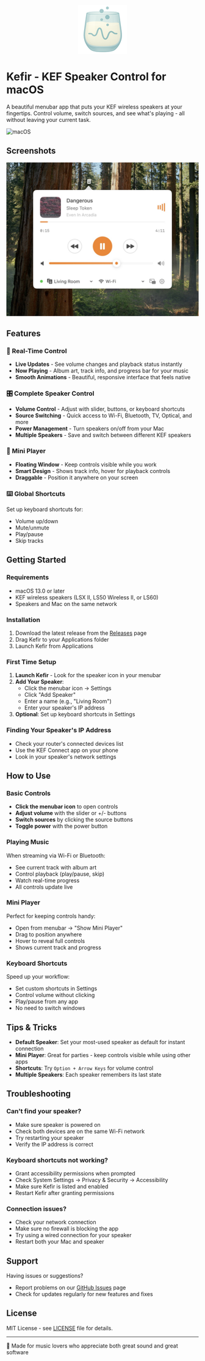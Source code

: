 <div align="center">
  <img src="Kefir/Assets.xcassets/AppIcon.appiconset/icon_256.png" alt="Kefir Logo" width="128" height="128">
</div>

# Kefir - KEF Speaker Control for macOS

A beautiful menubar app that puts your KEF wireless speakers at your fingertips. Control volume, switch sources, and see what's playing - all without leaving your current task.

![macOS](https://img.shields.io/badge/macOS-13.0%2B-blue)

## Screenshots

![Kefir Screenshot](Resources/promo.jpeg)

## Features

### 🎵 Real-Time Control
- **Live Updates** - See volume changes and playback status instantly
- **Now Playing** - Album art, track info, and progress bar for your music
- **Smooth Animations** - Beautiful, responsive interface that feels native

### 🎛️ Complete Speaker Control
- **Volume Control** - Adjust with slider, buttons, or keyboard shortcuts
- **Source Switching** - Quick access to Wi-Fi, Bluetooth, TV, Optical, and more
- **Power Management** - Turn speakers on/off from your Mac
- **Multiple Speakers** - Save and switch between different KEF speakers

### 🎪 Mini Player
- **Floating Window** - Keep controls visible while you work
- **Smart Design** - Shows track info, hover for playback controls
- **Draggable** - Position it anywhere on your screen

### ⌨️ Global Shortcuts
Set up keyboard shortcuts for:
- Volume up/down
- Mute/unmute
- Play/pause
- Skip tracks

## Getting Started

### Requirements
- macOS 13.0 or later
- KEF wireless speakers (LSX II, LS50 Wireless II, or LS60)
- Speakers and Mac on the same network

### Installation

1. Download the latest release from the [Releases](https://github.com/melonamin/Kefir/releases) page
2. Drag Kefir to your Applications folder
3. Launch Kefir from Applications

### First Time Setup

1. **Launch Kefir** - Look for the speaker icon in your menubar
2. **Add Your Speaker**:
   - Click the menubar icon → Settings
   - Click "Add Speaker"
   - Enter a name (e.g., "Living Room")
   - Enter your speaker's IP address
3. **Optional**: Set up keyboard shortcuts in Settings

### Finding Your Speaker's IP Address

- Check your router's connected devices list
- Use the KEF Connect app on your phone
- Look in your speaker's network settings

## How to Use

### Basic Controls
- **Click the menubar icon** to open controls
- **Adjust volume** with the slider or +/- buttons
- **Switch sources** by clicking the source buttons
- **Toggle power** with the power button

### Playing Music
When streaming via Wi-Fi or Bluetooth:
- See current track with album art
- Control playback (play/pause, skip)
- Watch real-time progress
- All controls update live

### Mini Player
Perfect for keeping controls handy:
- Open from menubar → "Show Mini Player"
- Drag to position anywhere
- Hover to reveal full controls
- Shows current track and progress

### Keyboard Shortcuts
Speed up your workflow:
- Set custom shortcuts in Settings
- Control volume without clicking
- Play/pause from any app
- No need to switch windows

## Tips & Tricks

- **Default Speaker**: Set your most-used speaker as default for instant connection
- **Mini Player**: Great for parties - keep controls visible while using other apps
- **Shortcuts**: Try `Option + Arrow Keys` for volume control
- **Multiple Speakers**: Each speaker remembers its last state

## Troubleshooting

### Can't find your speaker?
- Make sure speaker is powered on
- Check both devices are on the same Wi-Fi network
- Try restarting your speaker
- Verify the IP address is correct

### Keyboard shortcuts not working?
- Grant accessibility permissions when prompted
- Check System Settings → Privacy & Security → Accessibility
- Make sure Kefir is listed and enabled
- Restart Kefir after granting permissions

### Connection issues?
- Check your network connection
- Make sure no firewall is blocking the app
- Try using a wired connection for your speaker
- Restart both your Mac and speaker

## Support

Having issues or suggestions? 
- Report problems on our [GitHub Issues](https://github.com/melonamin/Kefir/issues) page
- Check for updates regularly for new features and fixes

## License

MIT License - see [LICENSE](../LICENSE) file for details.

---

🎵 Made for music lovers who appreciate both great sound and great software
